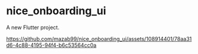 # nice_onboarding_ui

A new Flutter project.



https://github.com/mazab99/nice_onboarding_ui/assets/108914401/78aa31d6-4c88-4195-94f4-b6c53564cc0a

